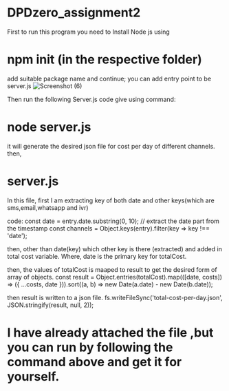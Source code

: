# DPDzero_assignment2

First to run this program you need to Install Node js using 

# npm init (in the respective folder)

add suitable package name and continue;
you can add entry point to be server.js
![Screenshot (6)](https://user-images.githubusercontent.com/106367218/221770581-899c8d5c-0c56-45ce-b226-a56473fbb429.png)


Then run the following Server.js code give using command:

# node server.js

it will generate the desired json file for cost per day of different channels.
then,

# server.js

In this file, 
first I am extracting key of both date and other keys(which are sms,email,whatsapp and ivr)

code:
    const date = entry.date.substring(0, 10); // extract the date part from the timestamp
  const channels = Object.keys(entry).filter(key => key !== 'date');
  
then, 
other than date(key) which other key is there (extracted) and added in total cost variable.
Where, date is the primary key for totalCost.

then, the values of totalCost is maaped to result to get the desired form of array of objects.
const result = Object.entries(totalCost).map(([date, costs]) => ({ ...costs, date })).sort((a, b) => new Date(a.date) - new Date(b.date));

then result is written to a json file.
fs.writeFileSync('total-cost-per-day.json', JSON.stringify(result, null, 2));


# I have already attached the file ,but you can run by following the command above and get it for yourself.

